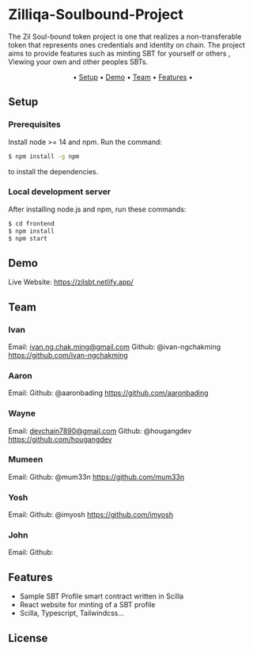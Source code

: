 # Zilliqa-Soulbound-Project
The Zil Soul-bound token project is one that realizes a non-transferable token that represents ones credentials and identity on chain. The project aims to provide features such as minting SBT for yourself or others , Viewing your own and other peoples SBTs.

<p align="center">•
  <a href="#setup">Setup</a> •
  <a href="#demo">Demo</a> •
  <a href="#team">Team</a> •
  <a href="#features">Features</a> •
</p>

## Setup

### Prerequisites
Install node >= 14 and npm. Run the command:

```bash
$ npm install -g npm
```
to install the dependencies.

### Local development server

After installing node.js and npm, run these commands:

```bash
$ cd frontend
$ npm install
$ npm start
```
## Demo
Live Website: https://zilsbt.netlify.app/
## Team

### Ivan
Email: ivan.ng.chak.ming@gmail.com
Github: @ivan-ngchakming https://github.com/ivan-ngchakming

### Aaron
Email:
Github: @aaronbading https://github.com/aaronbading

### Wayne
Email: devchain7890@gmail.com 
Github: @hougangdev https://github.com/hougangdev

### Mumeen
Email:
Github: @mum33n https://github.com/mum33n

### Yosh
Email: 
Github: @imyosh https://github.com/imyosh

### John
Email:
Github:

## Features

- Sample SBT Profile smart contract written in Scilla 
- React website for minting of a SBT profile 
- Scilla, Typescript, Tailwindcss...

## License


